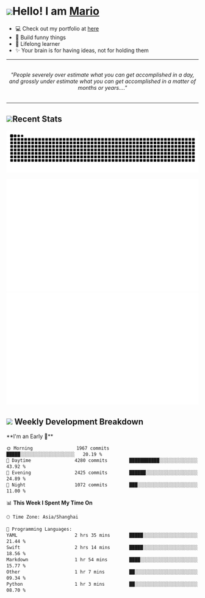 <h1><a href = "#"><img src="https://media.giphy.com/media/VgCDAzcKvsR6OM0uWg/giphy.gif" width="50"></a><span>Hello! I am <a href="https://github.com/mario1in">Mario</a></span></h1>

- 💻 Check out my portfolio at [here](https://shixiong.name)
- 🔨 Build funny things
- 🚀 Lifelong learner
- ✨ Your brain is for having ideas, not for holding them

<hr/>
<br/>
<div align="center">
<i>"People severely over estimate what you can get accomplished in a day, and grossly under estimate what you can get accomplished in a matter of months or years...." </i>
</div>
<br/>
<hr/>

<h2 align="left">
  <a href="#"><img src="https://emojis.slackmojis.com/emojis/images/1643514389/3643/cool-doge.gif?1643514389" height="30"></a>Recent Stats
</h2>

<picture>
  <source
    media="(prefers-color-scheme: dark)"
    srcset="https://raw.githubusercontent.com/mario1in/mario1in/output/github-contribution-grid-snake-dark.svg"
  />
  <source
    media="(prefers-color-scheme: light)"
    srcset="https://raw.githubusercontent.com/mario1in/mario1in/output/github-contribution-grid-snake.svg"
  />
  <img
    alt="github contribution grid snake animation"
    src="https://raw.githubusercontent.com/mario1in/mario1in/output/github-contribution-grid-snake.svg"
  />
</picture>

![overview](https://raw.githubusercontent.com/mario1in/mario1in/stats-output/generated/overview.svg)
![languages](https://raw.githubusercontent.com/mario1in/mario1in/stats-output/generated/languages.svg)

<h2 align="left">
  <a href="#"><img src="https://emojis.slackmojis.com/emojis/images/1643514062/184/nyancat_big.gif?1643514062" height="30"></a> Weekly Development Breakdown
</h2>
<!--START_SECTION:waka-->
**I'm an Early 🐤** 

```text
🌞 Morning                1967 commits        █████░░░░░░░░░░░░░░░░░░░░   20.19 % 
🌆 Daytime                4280 commits        ███████████░░░░░░░░░░░░░░   43.92 % 
🌃 Evening                2425 commits        ██████░░░░░░░░░░░░░░░░░░░   24.89 % 
🌙 Night                  1072 commits        ███░░░░░░░░░░░░░░░░░░░░░░   11.00 % 
```


📊 **This Week I Spent My Time On** 

```text
🕑︎ Time Zone: Asia/Shanghai

💬 Programming Languages: 
YAML                     2 hrs 35 mins       █████░░░░░░░░░░░░░░░░░░░░   21.44 % 
Swift                    2 hrs 14 mins       █████░░░░░░░░░░░░░░░░░░░░   18.56 % 
Markdown                 1 hr 54 mins        ████░░░░░░░░░░░░░░░░░░░░░   15.77 % 
Other                    1 hr 7 mins         ██░░░░░░░░░░░░░░░░░░░░░░░   09.34 % 
Python                   1 hr 3 mins         ██░░░░░░░░░░░░░░░░░░░░░░░   08.70 % 
```


<!--END_SECTION:waka-->

